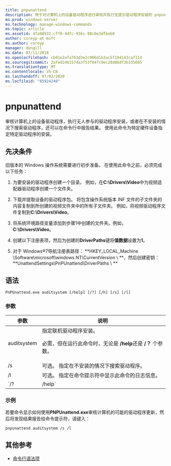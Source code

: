 ```yaml
---
title: pnpunattend
description: 用于对计算机上的设备驱动程序进行审核并执行无提示驱动程序安装的 pnpunattend 命令的参考文章。
ms.prod: windows-server
ms.technology: manage-windows-commands
ms.topic: article
ms.assetid: 4fa88932-cff0-4dfc-936c-98c0e3dfbeb8
author: coreyp-at-msft
ms.author: coreyp
manager: dongill
ms.date: 07/11/2018
ms.openlocfilehash: cb01e2afa763d3e2c906d1b3ac5f194143caf114
ms.sourcegitcommit: 2afed2461574a3f53f84fc9ec28d86df3b335685
ms.translationtype: MT
ms.contentlocale: zh-CN
ms.lasthandoff: 07/02/2020
ms.locfileid: "85924240"
---
```

# <a name="pnpunattend"></a>pnpunattend

审核计算机上的设备驱动程序，执行无人参与的驱动程序安装，或者在不安装的情况下搜索驱动程序，还可以在命令行中报告结果。 使用此命令为特定硬件设备指定特定驱动程序的安装。

## <a name="prerequisites"></a>先决条件

旧版本的 Windows 操作系统需要进行初步准备。 在使用此命令之前，必须完成以下任务：

1. 为要安装的驱动程序创建一个目录。 例如，在**C:\Drivers\Video**中为视频适配器驱动程序创建一个文件夹。

2. 下载并提取设备的驱动程序包。 将包含操作系统版本 INF 文件的子文件夹的内容复制到所创建的视频文件夹中的所有子文件夹。 例如，将视频驱动程序文件复制到**C:\Drivers\Video**。

3. 将系统环境路径变量添加到步骤1中创建的文件夹。例如， **C:\Drivers\Video**。

4. 创建以下注册表项，然后为创建的**DriverPaths**键将**值数据**设置为**1**。

5. 对于 Windows®7导航注册表路径： **HKEY_LOCAL_Machine \Software\microsoft\windows NT\CurrentVersion \\ **，然后创建密钥： **UnattendSettings\PnPUnattend\DriverPaths \\ **

## <a name="syntax"></a>语法

```
PnPUnattend.exe auditsystem [/help] [/?] [/h] [/s] [/l]
```

### <a name="parameters"></a>参数

| 参数 | 说明 |
|--|--|
| auditsystem | 指定联机驱动程序安装。<p>必需，但在运行此命令时，无论是 **/help**还是 **/？** 个参数。 |
| /s | 可选。 指定在不安装的情况下搜索驱动程序。 |
| /l | 可选。 指定在命令提示符中显示此命令的日志信息。 |
| `/? | /help` | 可选。 在命令提示符下显示此命令的帮助。 |

### <a name="examples"></a>示例

若要命令显示如何使用**PNPUnattend.exe**审核计算机的可能的驱动程序更新，然后将发现结果报告给命令提示符，请键入：

```
pnpunattend auditsystem /s /l
```

## <a name="additional-references"></a>其他参考

- [命令行语法项](command-line-syntax-key.md)
